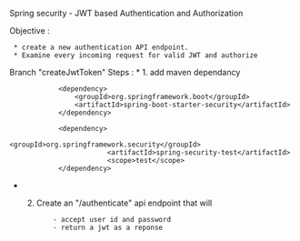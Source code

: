 Spring security - JWT based Authentication and Authorization

Objective : 
     
     
     * create a new authentication API endpoint.
     * Examine every incoming request for valid JWT and authorize
     
Branch "createJwtToken"
Steps : 
      * 1. add maven dependancy 
                
                <dependency>
        			<groupId>org.springframework.boot</groupId>
        			<artifactId>spring-boot-starter-security</artifactId>
        		</dependency>
        		
        		<dependency>
                			<groupId>org.springframework.security</groupId>
                			<artifactId>spring-security-test</artifactId>
                			<scope>test</scope>
                </dependency>
      
   * 2. Create an "/authenticate" api endpoint that will
                
                
                - accept user id and password 
                - return a jwt as a reponse
                
                 
     